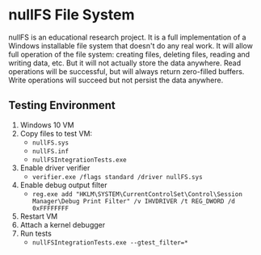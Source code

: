 # nullFS File System

nullFS is an educational research project. It is a full implementation of a Windows installable file system that doesn't do any real work. It will allow full operation of the file system: creating files, deleting files, reading and writing data, etc. But it will not actually store the data anywhere. Read operations will be successful, but will always return zero-filled buffers. Write operations will succeed but not persist the data anywhere.

## Testing Environment

1. Windows 10 VM
1. Copy files to test VM:
   * `nullFS.sys`
   * `nullFS.inf`
   * `nullFSIntegrationTests.exe`
1. Enable driver verifier
   * `verifier.exe /flags standard /driver nullFS.sys`
1. Enable debug output filter
    * `reg.exe add "HKLM\SYSTEM\CurrentControlSet\Control\Session Manager\Debug Print Filter" /v IHVDRIVER /t REG_DWORD /d 0xFFFFFFFF`
1. Restart VM
1. Attach a kernel debugger
1. Run tests
   * `nullFSIntegrationTests.exe --gtest_filter=*`
